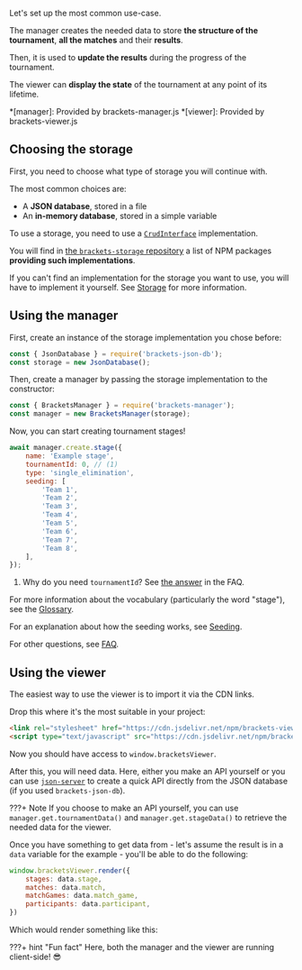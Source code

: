 Let's set up the most common use-case.

The manager creates the needed data to store **the structure of the tournament**, **all the matches** and their **results**.

Then, it is used to **update the results** during the progress of the tournament.

The viewer can **display the state** of the tournament at any point of its lifetime.

*[manager]: Provided by brackets-manager.js
*[viewer]: Provided by brackets-viewer.js

## Choosing the storage

First, you need to choose what type of storage you will continue with.

The most common choices are:

- A **JSON database**, stored in a file
- An **in-memory database**, stored in a simple variable

To use a storage, you need to use a [`CrudInterface`](/brackets-docs/reference/manager/interfaces/CrudInterface.html) implementation.

You will find in [the `brackets-storage` repository](https://github.com/Drarig29/brackets-storage) a list of NPM packages **providing such implementations**.

If you can't find an implementation for the storage you want to use, you will have to implement it yourself. See [Storage](./user-guide/storage.md) for more information.

## Using the manager

First, create an instance of the storage implementation you chose before:

```js
const { JsonDatabase } = require('brackets-json-db');
const storage = new JsonDatabase();
```

Then, create a manager by passing the storage implementation to the constructor:

```js
const { BracketsManager } = require('brackets-manager');
const manager = new BracketsManager(storage);
```

Now, you can start creating tournament stages!

```js
await manager.create.stage({
    name: 'Example stage',
    tournamentId: 0, // (1)
    type: 'single_elimination',
    seeding: [
        'Team 1',
        'Team 2',
        'Team 3',
        'Team 4',
        'Team 5',
        'Team 6',
        'Team 7',
        'Team 8',
    ],
});
```

1.  Why do you need `tournamentId`? See [the answer](/brackets-docs/faq/#why-do-i-need-a-tournamentid) in the FAQ.

For more information about the vocabulary (particularly the word "stage"), see the [Glossary](user-guide/glossary.md).

For an explanation about how the seeding works, see [Seeding](user-guide/seeding.md).

For other questions, see [FAQ](faq.md).

## Using the viewer

The easiest way to use the viewer is to import it via the CDN links.

Drop this where it's the most suitable in your project:

```html
<link rel="stylesheet" href="https://cdn.jsdelivr.net/npm/brackets-viewer@latest/dist/brackets-viewer.min.css" />
<script type="text/javascript" src="https://cdn.jsdelivr.net/npm/brackets-viewer@latest/dist/brackets-viewer.min.js"></script>
```

Now you should have access to `window.bracketsViewer`.

After this, you will need data. Here, either you make an API yourself or you can use [`json-server`](https://www.npmjs.com/package/json-server) to create a quick API directly from the JSON database (if you used `brackets-json-db`).

???+ Note
    If you choose to make an API yourself, you can use `manager.get.tournamentData()` and `manager.get.stageData()` to retrieve the needed data for the viewer.

Once you have something to get data from - let's assume the result is in a `data` variable for the example - you'll be able to do the following:

```js
window.bracketsViewer.render({
    stages: data.stage,
    matches: data.match,
    matchGames: data.match_game,
    participants: data.participant,
})
```

Which would render something like this:

<link rel="stylesheet" href="https://cdn.jsdelivr.net/npm/brackets-viewer@latest/dist/brackets-viewer.min.css" />
<script type="text/javascript" src="https://cdn.jsdelivr.net/npm/brackets-viewer@latest/dist/brackets-viewer.min.js"></script>

<div class="brackets-viewer"></div>

<script>
    (async () => {
        await window.bracketsManager.create({
            name: 'Example stage',
            tournamentId: 0,
            type: 'single_elimination',
            seeding: [
                'Team 1',
                'Team 2',
                'Team 3',
                'Team 4',
                'Team 5',
                'Team 6',
                'Team 7',
                'Team 8',
            ],
        });

        const data = await window.bracketsManager.get.stageData(0);
        
        window.bracketsViewer.render({
            stages: data.stage,
            matches: data.match,
            matchGames: data.match_game,
            participants: data.participant,
        });
    })();
</script>

???+ hint "Fun fact"
    Here, both the manager and the viewer are running client-side! :sunglasses: